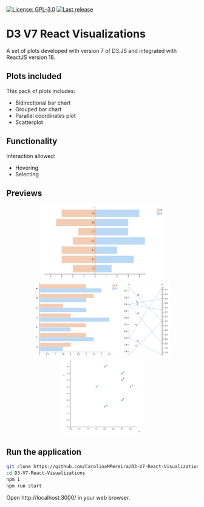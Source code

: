 [![License: GPL-3.0](https://badgen.net/github/license/CarolinaMPereira/D3-V7-React-Visualizations)](https://www.gnu.org/licenses/gpl-3.0)
[![Last release](https://badgen.net/github/release/CarolinaMPereira/D3-V7-React-Visualizations)](https://github.com/CarolinaMPereira/D3-V7-React-Visualizations)

# D3 V7 React Visualizations
A set of plots developed with version 7 of D3.JS and integrated with ReactJS version 18.

## Plots included
This pack of plots includes:
* Bidirectional bar chart
* Grouped bar chart
* Parallel coordinates plot
* Scatterplot

## Functionality
Interaction allowed:
* Hovering
* Selecting

## Previews
<p align="center">
 <img src="./images/bidirectional-bar-chart.png" alt= "Bidirectional bar chart" height="200px">
 <img src="./images/grouped-bar-chart.png" alt= "Grouped bar chart" height="200px">
 <img src="./images/parallel-coordinates-plot.png" alt= "Parallel coordinates plot" height="200px">
 <img src="./images/scatterplot.png" alt= "Scatterplot" height="200px">
</p>

## Run the application

```bash
git clone https://github.com/CarolinaMPereira/D3-V7-React-Visualizations.git
cd D3-V7-React-Visualizations
npm i
npm run start
```

Open http://localhost:3000/ in your web browser.

